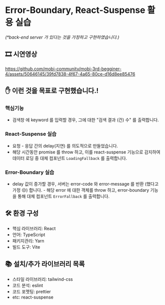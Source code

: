 # Error-Boundary, React-Suspense 활용 실습
_(*back-end server 가 있다는 것을 가정하고 구현하였습니다.)_

## 🎞️ 시연영상

https://github.com/mobi-community/mobi-3rd-begginer-4/assets/50646145/39fd7838-4f67-4a65-80ce-d16d8ee85476

## ✋ 이런 것을 목표로 구현했습니다.!

### 핵심기능
- 검색창 에 keyword 를 입력할 경우, 그에 대한 "검색 결과 (건) 수" 를 출력합니다.

### React-Suspense 실습
- 요청 - 응답 간의 delay(지연) 를 의도적으로 만들었습니다. 
- 해당 시간동안 promise 를 throw 하고, 이를 react-suspense 기능으로 감지하여 데이터 로딩 중 대체 컴포넌트 `LoadingFallback` 를  출력합니다.

### Error-Boundary 실습
- delay 값이 증가할 경우, 서버는 error-code 와 error-message 를 반환 (했다고 가정 😒) 합니다. - 해당 error 에 대한 객체를 throw 하고, error-boundary 기능을 통해 대체 컴포넌트 `ErrorFallback` 를 출력합니다.



## 🛠 환경 구성
- 핵심 라이브러리: React
- 언어: TypeScript
- 패키지관리: Yarn
- 빌드 도구: Vite

## 📚 설치/추가 라이브러리 목록
 - 스타일 라이브러리: tailwind-css
 - 코드 분석: eslint
 - 코드 포멧팅: prettier
 - etc: react-suspense
